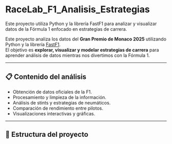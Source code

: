 # RaceLab_F1_Analisis_Estrategias
Este proyecto utiliza Python y la librería FastF1 para analizar y visualizar datos de la Fórmula 1 enfocado en estrategias de carrera.

Este proyecto analiza los datos del **Gran Premio de Monaco 2025** utilizando Python y la librería [FastF1](https://theoehrly.github.io/Fast-F1/).  
El objetivo es **explorar, visualizar y modelar estrategias de carrera** para aprender análisis de datos mientras nos divertimos con la Fórmula 1.

---

## 📋 Contenido del análisis

- Obtención de datos oficiales de la F1.
- Procesamiento y limpieza de la información.
- Análisis de stints y estrategias de neumáticos.
- Comparación de rendimiento entre pilotos.
- Visualizaciones interactivas y gráficas.

---

## 📂 Estructura del proyecto

